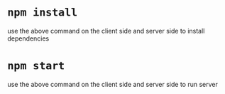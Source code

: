 # `npm install `

use the above command on the client side and server side to install dependencies

# `npm start `

use the above command on the client side and server side to run server